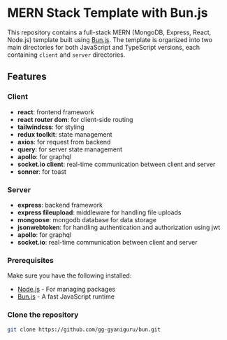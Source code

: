 # MERN Stack Template with Bun.js

This repository contains a full-stack MERN (MongoDB, Express, React, Node.js) template built
using [Bun.js](https://bun.sh/). The template is organized into two main directories for both JavaScript and TypeScript
versions, each containing `client` and `server` directories.

## Features

### Client

- **react**: frontend framework
- **react router dom**: for client-side routing
- **tailwindcss**: for styling
- **redux toolkit**: state management
- **axios**: for request from backend
- **query**: for server state management
- **apollo**: for graphql
- **socket.io client**: real-time communication between client and server
- **sonner**: for toast

### Server

- **express**: backend framework
- **express fileupload**: middleware for handling file uploads
- **mongoose**: mongodb database for data storage
- **jsonwebtoken**: for handling authentication and authorization using jwt
- **apollo**: for graphql
- **socket.io**: real-time communication between client and server

### Prerequisites
Make sure you have the following installed:
- [Node.js](https://nodejs.org/) - For managing packages
- [Bun.js](https://bun.sh/docs) - A fast JavaScript runtime

### Clone the repository

```bash
git clone https://github.com/gg-gyaniguru/bun.git
```